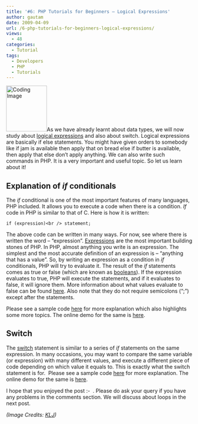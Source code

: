```yaml
---
title: '#6: PHP Tutorials for Beginners – Logical Expressions'
author: gautam
date: 2009-04-09
url: /6-php-tutorials-for-beginners-logical-expressions/
views:
  - 48
categories:
  - Tutorial
tags:
  - Developers
  - PHP
  - Tutorials
---
```

<img class="alignleft size-medium wp-image-5546" src="http://cdn.devilsworkshop.org/files/2009/04/coding2-221x300.jpg" alt="Coding Image" width="110" height="124" />As we have already learnt about data types, we will now study about <a href="http://in.php.net/manual/en/control-structures.if.php" onclick="_gaq.push(['_trackEvent', 'outbound-article', 'http://in.php.net/manual/en/control-structures.if.php', 'logical expressions']);" title="PHP: if - Manual">logical expressions</a> and also about switch. Logical expressions are basically if else statements. You might have given orders to somebody like if jam is available then apply that on bread else if butter is available, then apply that else don&#8217;t apply anything. We can also write such commands in PHP. It is a very important and useful topic. So let us learn about it!<!--more-->

## Explanation of *if* conditionals

The *if* conditional is one of the most important features of many languages, PHP included. It allows you to execute a code when there is a condition. *If* code in PHP is similar to that of C. Here is how it is written:

`if (expression)<br />
statement;`

The above code can be written in many ways. For now, see where there is written the word &#8211; &#8220;expression&#8221;. <a href="http://in.php.net/manual/en/language.expressions.php" onclick="_gaq.push(['_trackEvent', 'outbound-article', 'http://in.php.net/manual/en/language.expressions.php', 'Expressions']);" title="PHP: Expressions - Manual">Expressions</a> are the most important building stones of PHP. In PHP, almost anything you write is an expression. The simplest and the most accurate definition of an expression is &#8211; &#8220;anything that has a value&#8221;. So, by writing an expression as a condition in *if* conditionals, PHP will try to evaluate it. The result of the *if* statements comes as true or false (which are known as <a href="http://in.php.net/manual/en/language.types.boolean.php" onclick="_gaq.push(['_trackEvent', 'outbound-article', 'http://in.php.net/manual/en/language.types.boolean.php', 'booleans']);" title="PHP: Booleans - Manual">booleans</a>). If <span class="replaceable">the expression</span> evaluates to true, PHP will execute the <span class="replaceable">statement</span>s, and if it evaluates to false, it will ignore them. More information about what values evaluate to false can be found <a href="http://in.php.net/manual/en/language.types.boolean.php#language.types.boolean.casting" onclick="_gaq.push(['_trackEvent', 'outbound-article', 'http://in.php.net/manual/en/language.types.boolean.php#language.types.boolean.casting', 'here']);" title="PHP: Booleans - Manual">here</a>. Also note that they do not require semicolons (&#8220;;&#8221;) except after the statements.

Please see a sample code <a href="http://www.rtcamp.com/~gautam/ifelse.phps" onclick="_gaq.push(['_trackEvent', 'outbound-article', 'http://www.rtcamp.com/~gautam/ifelse.phps', 'here']);" >here</a> for more explanation which also highlights some more topics. The online demo for the same is <a href="http://www.rtcamp.com/~gautam/ifelse.php" onclick="_gaq.push(['_trackEvent', 'outbound-article', 'http://www.rtcamp.com/~gautam/ifelse.php', 'here']);" >here</a>.

## Switch

The <a href="http://in.php.net/manual/en/control-structures.switch.php" onclick="_gaq.push(['_trackEvent', 'outbound-article', 'http://in.php.net/manual/en/control-structures.switch.php', 'switch']);" title="PHP: switch - Manual">switch</a> statement is similar to a series of *if* statements on the same expression. In many occasions, you may want to compare the same variable (or expression) with many different values, and execute a different piece of code depending on which value it equals to. This is exactly what the switch statement is for.  Please see a sample code <a href="http://www.rtcamp.com/~gautam/switch.phps" onclick="_gaq.push(['_trackEvent', 'outbound-article', 'http://www.rtcamp.com/~gautam/switch.phps', 'here']);" >here</a> for more explanation. The online demo for the same is <a href="http://www.rtcamp.com/~gautam/switch.php" onclick="_gaq.push(['_trackEvent', 'outbound-article', 'http://www.rtcamp.com/~gautam/switch.php', 'here']);" >here</a>.

I hope that you enjoyed the post <img src="http://devilsworkshop.org/wp-includes/images/smilies/simple-smile.png" alt=":-)" class="wp-smiley" style="height: 1em; max-height: 1em;" /> . Please do ask your query if you have any problems in the comments section. We will discuss about loops in the next post.

*(Image Credits: <a href="http://www.kljfieldservices.com/index.html" onclick="_gaq.push(['_trackEvent', 'outbound-article', 'http://www.kljfieldservices.com/index.html', 'KLJ']);" title="KLG Field Services">KLJ</a>)*
